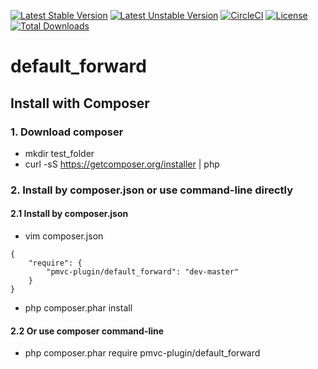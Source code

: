 [![Latest Stable Version](https://poser.pugx.org/pmvc-plugin/default_forward/v/stable)](https://packagist.org/packages/pmvc-plugin/default_forward)
[![Latest Unstable Version](https://poser.pugx.org/pmvc-plugin/default_forward/v/unstable)](https://packagist.org/packages/pmvc-plugin/default_forward)
[![CircleCI](https://circleci.com/gh/pmvc-plugin/default_forward/tree/master.svg?style=svg)](https://circleci.com/gh/pmvc-plugin/default_forward/tree/master)
[![License](https://poser.pugx.org/pmvc-plugin/default_forward/license)](https://packagist.org/packages/pmvc-plugin/default_forward)
[![Total Downloads](https://poser.pugx.org/pmvc-plugin/default_forward/downloads)](https://packagist.org/packages/pmvc-plugin/default_forward)

# default_forward

## Install with Composer

### 1. Download composer

-   mkdir test_folder
-   curl -sS https://getcomposer.org/installer | php

### 2. Install by composer.json or use command-line directly

#### 2.1 Install by composer.json

-   vim composer.json

```
{
    "require": {
        "pmvc-plugin/default_forward": "dev-master"
    }
}
```

-   php composer.phar install

#### 2.2 Or use composer command-line

-   php composer.phar require pmvc-plugin/default_forward

